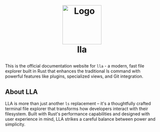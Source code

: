<h1>
<p align="center">
  <img src="https://github.com/user-attachments/assets/f7d26ac0-6d4c-4d66-9a4c-046158b20d24" alt="Logo" width="128">
  <br>lla
</h1>

This is the official documentation website for `lla` - a modern, fast file explorer built in Rust that enhances the traditional ls command with powerful features like plugins, specialized views, and Git integration.

## About LLA

LLA is more than just another `ls` replacement – it's a thoughtfully crafted terminal file explorer that transforms how developers interact with their filesystem. Built with Rust's performance capabilities and designed with user experience in mind, LLA strikes a careful balance between power and simplicity.
